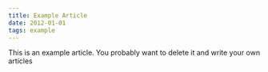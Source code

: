 ```yaml
---
title: Example Article
date: 2012-01-01
tags: example
---
```


This is an example article. You probably want to delete it and write your own articles
